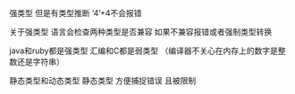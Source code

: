 强类型 但是有类型推断 ‘4’+4不会报错


关于强类型
语言会检查两种类型是否兼容 如果不兼容报错或者强制类型转换

java和ruby都是强类型 汇编和C都是弱类型 （编译器不关心在内存上的数字是整数还是字符串）

静态类型和动态类型
静态类型  方便捕捉错误 且被限制